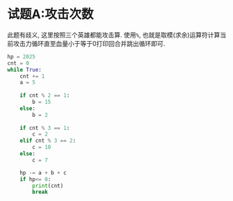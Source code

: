# 试题A:攻击次数
此题有歧义, 这里按照三个英雄都能攻击算.
使用`%`, 也就是取模(求余)运算符计算当前攻击力循环直至血量小于等于0打印回合并跳出循环即可.
``` python
hp = 2025
cnt = 0
while True:
    cnt += 1
    a = 5
    
    if cnt % 2 == 1:
        b = 15
    else:
        b = 2
        
    if cnt % 3 == 1:
        c = 2
    elif cnt % 3 == 2:
        c = 10
    else: 
        c = 7

    hp -= a + b + c
    if hp<= 0:
        print(cnt)
        break
    
```